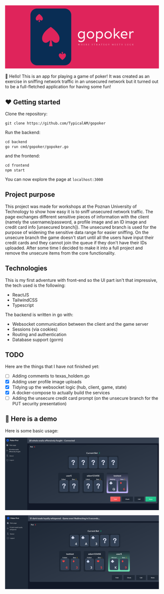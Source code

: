 <p align="center">
    <img src="assets/cover.png" />
</p>

👋 Hello! This is an app for playing a game of poker! It was created as an exercise in sniffing network traffic in an unsecured network but it turned out to be a full-fletched application for having some fun!

## ❤️ Getting started

Clone the repository:

```
git clone https://github.com/TypicalAM/gopoker
```

Run the backend:

```
cd backend
go run cmd/gopoker/gopoker.go
```

and the frontend:

```
cd frontend
npm start
```

You can now explore the page at `localhost:3000`

## Project purpose

This project was made for workshops at the Poznan University of Technology to show how easy it is to sniff unsecured network traffic. The page exchanges different sensitive pieces of information with the client (namely the username/password, a profile image and an ID image and credit card info [unsecured branch]). The unsecured branch is used for the purpose of widening the sensitive data range for easier sniffing. On the unsecure branch the game doesn't start until all the users have input their credit cards and they cannot join the queue if they don't have their IDs uploaded. After some time I decided to make it into a full project and remove the unsecure items from the core functionality.

## Technologies

This is my first adventure with front-end so the UI part isn't that impressive, the tech used is the following:
- ReactJS
- TailwindCSS
- Typescript

The backend is written in go with:
- Websocket communication between the client and the game server
- Sessions (via cookies)
- Routing and authentication
- Database support (gorm)

## TODO

Here are the things that I have not finished yet:
- [ ] Adding comments to texas_holdem.go
- [x] Adding user profile image uploads 
- [x] Tidying up the websocket logic (hub, client, game, state)
- [x] A docker-compose to actually build the services
- [ ] Adding the unsecure credit card prompt (on the unsecure branch for the PUT security presentation)

## 📸 Here is a demo

Here is some basic usage:

<p align="center">
    <img src="assets/basic game.png" />
</p>

<p align="center">
    <img src="assets/basic game 2.png" />
</p>
